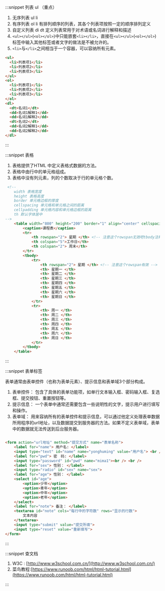 :::snippet 列表 ul （重点）

1. 无序列表 ul li
2. 有序列表 ol li 有排列顺序的列表，其各个列表项按照一定的顺序排列定义
3. 自定义列表 di dt 定义列表常用于对术语或名词进行解释和描述
4. `<ul></ul>`(`<ol></ol>`)中只能嵌套`<li></li>`，直接在`<ul></ul>`(`<ol></ol>`)标签中输入其他标签或者文字的做法是不被允许的。
5. `<li>`与`</li>`之间相当于一个容器，可以容纳所有元素。

```html
<ul>
  <li>列表项1</li>
  <li>列表项2</li>
  <li>列表项3</li>
</ul>
<ol>
  <li>列表项1</li>
  <li>列表项2</li>
  <li>列表项3</li>
</ol>
<dl>
  <dt>名词1</dt>
  <dd>名词1解释1</dd>
  <dd>名词1解释2</dd>
  <dt>名词2</dt>
  <dd>名词2解释1</dd>
  <dd>名词2解释2</dd>
</dl>
```

:::

:::snippet 表格

1. 表格提供了HTML 中定义表格式数据的方法。
2. 表格中由行中的单元格组成。
3. 表格中没有列元素，列的个数取决于行的单元格个数。

```html
 <!-- 
    width 表格宽度
    height 表格高度
    border 单元格边框的厚度
    cellspacing 单元格和单元格之间的距离
    cellpadding 单元格内容和单元格边框的距离
    th 默认字体居中 
-->
    <table width="800" height="200" border="1" align="center" cellspacing="0" cellpadding="0">
        <caption>课程表</caption>
        <tr>
            <th rowspan="2"> 星期 </th> <!-- 注意这个rowspan无效吧tbody注释掉才有效-->
            <th colspan="5">工作日</th>
            <th colspan="2"> 周末</th>
        </tr>
        <tbody>
            <tr>
                <th rowspan="2"> 星期 </th> <!-- 注意这个rowspan有效 -->
                <th> 星期一 </th>
                <th> 星期二 </th>
                <th> 星期三 </th>
                <th> 星期四 </th>
                <th> 星期五 </th>
                <th> 星期六 </th>
                <th> 星期日 </th>
            </tr>
            <tr>
                <th> 周一 </th>
                <th> 周二 </th>
                <th> 周三 </th>
                <th> 周四 </th>
                <th> 周五 </th>
                <th> 周六 </th>
                <th> 周日 </th>
            </tr>
        </tbody>
    </table>
```

:::

:::snippet 表单标签
  
   表单通常由表单控件（也称为表单元素）、提示信息和表单域3个部分构成。  
1. 表单控件： 包含了具体的表单功能项，如单行文本输入框、密码输入框、复选框、提交按钮、重置按钮等。  
2. 提示信息：  一个表单中通常还需要包含一些说明性的文字，提示用户进行填写和操作。  
3. 表单域：   用来容纳所有的表单控件和提示信息，可以通过他定义处理表单数据所用程序的url地址，以及数据提交到服务器的方法。如果不定义表单域，表单中的数据就无法传送到后台服务器。

```html

<form action="url地址" method="提交方式" name="表单名称">
    <label for="name"> 用户名: </label>
    <input type="text" id="name" name="yonghuming" value="用户名"> <br /> <br />
    <label for="pwd"> 密　码: </label>
    <input type="password" id="pwd" name="mima1"><br /> <br />
    <label for="sex"> 性别： </label>
    <input type="radio" id="sex" name="sex">
    <label for="age"> 性别： </label>
    <select id="age">
        <option>少年</option>
        <option>青年</option>
        <option>中年</option>
        <option>老年</option>
    </select>
    <label for="note"> 备注： </label>
    <textarea id="note" cols="每行中的字符数" rows="显示的行数">
        文本内容
    </textarea>
    <input type="submit" value="提交所填">
    <input type="reset" value="重新填写">
</form>
```

:::

:::snippet 查文档

1. W3C : [http://www.w3school.com.cn/](http://www.w3school.com.cn/)
2. 菜鸟教程:[https://www.runoob.com/html/html-tutorial.html](https://www.runoob.com/html/html-tutorial.html)

:::